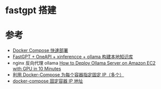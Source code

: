 # fastgpt 搭建

# 参考

- [Docker Compose 快速部署](https://doc.fastgpt.in/docs/development/docker/)
- [FastGPT + OneAPI + xinferencce + ollama 构建本地知识库](https://www.53ai.com/news/qianyanjishu/1260.html)
- nginx 反向代理 ollama [How to Deploy Ollama Server on Amazon EC2 with GPU in 10 Minutes](https://www.allenyan.ca/blog/2024-03-02-how-to-deploy-ollama-server-on-amazon-ec2-with-gpu-in-10-min-zh)
- [利用 Docker-Compose 为每个容器指定固定 IP（多个）](https://www.zctou.com/2158.html)
- [docker-compose 固定容器 IP 地址](https://juejin.cn/post/6844904159762710541)
